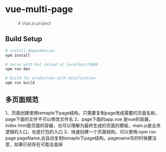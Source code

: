 # vue-multi-page

> A Vue.js project

## Build Setup

``` bash
# install dependencies
npm install

# serve with hot reload at localhost:8080
npm run dev

# build for production with minification
npm run build
```

## 多页面规范
1、页面创建使用temaple下page结构，只需要复制page改成需要的页面名称，page下面的文件不可以修改文件名
2、page下面的app.vue 是vue的容器，index.html是页面的容器，也可以理解为最终生成的页面的模板，main.js是业务逻辑的入口，也是打包的入口
3、快速创建一个页面结构，可以使用:npm run page pageName,会自动复制temaple下page结构，pagename写的时候要注意，如果已经存在可能会盖掉